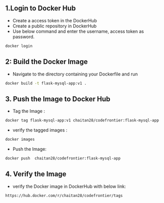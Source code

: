 ## 1.Login to Docker Hub
- Create a access token in the DockerHub
- Create a public repository in DockerHub
- Use below command and enter the username, access token as password.
```sh
docker login
```

## 2: Build the Docker Image
- Navigate to the directory containing your Dockerfile and run
```sh
docker build -t flask-mysql-app:v1 .
```
## 3. Push the Image to Docker Hub
- Tag the Image :
```sh
docker tag flask-mysql-app:v1 chaitan28/codefrontier:flask-mysql-app
```
- verify the tagged images :
```sh
docker images
```
- Push the Image:
```sh
docker push  chaitan28/codefrontier:flask-mysql-app
```
## 4. Verify the Image
- verify the Docker image in DockerHub with below link:
```sh
https://hub.docker.com/r/chaitan28/codefrontier/tags
```